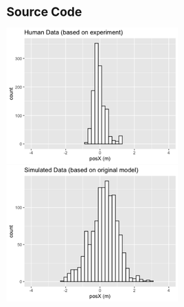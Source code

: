 # Source Code

<p float="left">
	<img src="./humanDataHistogram.png" width="400" />
	<img src="./simulatedDataHistogram.png" width="400" />
</p>